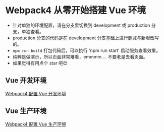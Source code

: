 # Webpack4 从零开始搭建 Vue 环境

+ 针对单独的环境配置，请在分支里切换到 development 或 production 分支，单独查看。
+ production 分支的代码是在 development 分支基础上进行删减与新增改写的。
+ `npm run build` 打包代码后，可以执行 'npm run start' 启动服务查看效果。
+ 纯粹是做演示，所以页面非常难看，emmmm.... 不要老是去看页面。
+ 如果觉得有用点个 star 吧😊

## Vue 开发环境

[Webpack4 配置 Vue 开发环境](https://github.com/yywc/webpack-vue/blob/master/doc/dev.md "Webpack4 配置 Vue 开发环境")

## Vue 生产环境

[Webpack4 配置 Vue 生产环境](https://github.com/yywc/webpack-vue/blob/master/doc/prod.md "Webpack4 配置 Vue 生产环境")
